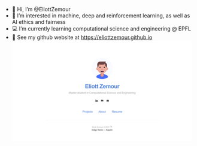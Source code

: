- 👋 Hi, I’m @EliottZemour
- 👀 I’m interested in machine, deep and reinforcement learning, as well as AI ethics and fairness
- :computer: I’m currently learning computational science and engineering @ EPFL
- :deciduous_tree: See my github website at https://eliottzemour.github.io  
![screenshot-website](https://github.com/EliottZemour/EliottZemour.github.io/raw/gh-pages/assets/images/screenshot.png)

